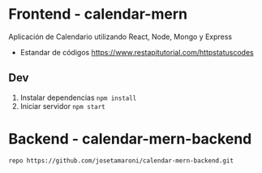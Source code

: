 # Frontend - calendar-mern
Aplicación de Calendario utilizando React, Node, Mongo y Express

- Estandar de códigos
https://www.restapitutorial.com/httpstatuscodes

## Dev
1. Instalar dependencias `npm install`
2. Iniciar servidor `npm start`

# Backend - calendar-mern-backend
    repo https://github.com/josetamaroni/calendar-mern-backend.git